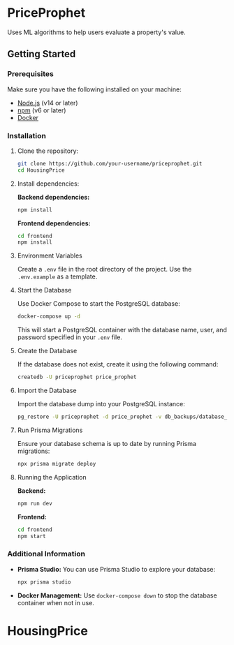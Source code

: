 # PriceProphet

Uses ML algorithms to help users evaluate a property's value.

## Getting Started

### Prerequisites

Make sure you have the following installed on your machine:

- [Node.js](https://nodejs.org/en/download/) (v14 or later)
- [npm](https://www.npmjs.com/get-npm) (v6 or later)
- [Docker](https://www.docker.com/get-started)

### Installation

1. Clone the repository:

   ```bash
   git clone https://github.com/your-username/priceprophet.git
   cd HousingPrice
   ```

2. Install dependencies:

   **Backend dependencies:**

   ```bash
   npm install
   ```

   **Frontend dependencies:**

   ```bash
   cd frontend
   npm install
   ```

3. Environment Variables

   Create a `.env` file in the root directory of the project. Use the `.env.example` as a template.

4. Start the Database

   Use Docker Compose to start the PostgreSQL database:

   ```bash
   docker-compose up -d
   ```

   This will start a PostgreSQL container with the database name, user, and password specified in your `.env` file.

5. Create the Database

   If the database does not exist, create it using the following command:

   ```bash
   createdb -U priceprophet price_prophet
   ```

6. Import the Database

   Import the database dump into your PostgreSQL instance:

   ```bash
   pg_restore -U priceprophet -d price_prophet -v db_backups/database_export.dump
   ```

7. Run Prisma Migrations

   Ensure your database schema is up to date by running Prisma migrations:

   ```bash
   npx prisma migrate deploy
   ```

8. Running the Application

   **Backend:**

   ```bash
   npm run dev
   ```

   **Frontend:**

   ```bash
   cd frontend
   npm start
   ```

### Additional Information

- **Prisma Studio:** You can use Prisma Studio to explore your database:

  ```bash
  npx prisma studio
  ```

- **Docker Management:** Use `docker-compose down` to stop the database container when not in use.
# HousingPrice
